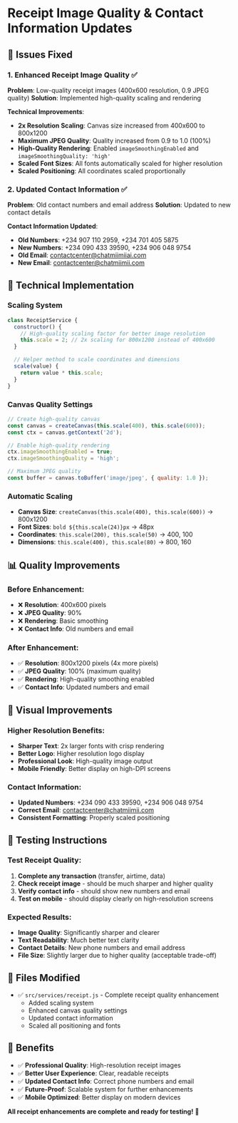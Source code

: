 # Receipt Image Quality & Contact Information Updates

## 🎯 **Issues Fixed**

### **1. Enhanced Receipt Image Quality ✅**
**Problem**: Low-quality receipt images (400x600 resolution, 0.9 JPEG quality)
**Solution**: Implemented high-quality scaling and rendering

**Technical Improvements**:
- **2x Resolution Scaling**: Canvas size increased from 400x600 to 800x1200
- **Maximum JPEG Quality**: Quality increased from 0.9 to 1.0 (100%)
- **High-Quality Rendering**: Enabled `imageSmoothingEnabled` and `imageSmoothingQuality: 'high'`
- **Scaled Font Sizes**: All fonts automatically scaled for higher resolution
- **Scaled Positioning**: All coordinates scaled proportionally

### **2. Updated Contact Information ✅**
**Problem**: Old contact numbers and email address
**Solution**: Updated to new contact details

**Contact Information Updated**:
- **Old Numbers**: +234 907 110 2959, +234 701 405 5875
- **New Numbers**: +234 090 433 39590, +234 906 048 9754
- **Old Email**: contactcenter@chatmiimiiai.com
- **New Email**: contactcenter@chatmiimii.com

## 🔧 **Technical Implementation**

### **Scaling System**
```javascript
class ReceiptService {
  constructor() {
    // High-quality scaling factor for better image resolution
    this.scale = 2; // 2x scaling for 800x1200 instead of 400x600
  }

  // Helper method to scale coordinates and dimensions
  scale(value) {
    return value * this.scale;
  }
}
```

### **Canvas Quality Settings**
```javascript
// Create high-quality canvas
const canvas = createCanvas(this.scale(400), this.scale(600));
const ctx = canvas.getContext('2d');

// Enable high-quality rendering
ctx.imageSmoothingEnabled = true;
ctx.imageSmoothingQuality = 'high';

// Maximum JPEG quality
const buffer = canvas.toBuffer('image/jpeg', { quality: 1.0 });
```

### **Automatic Scaling**
- **Canvas Size**: `createCanvas(this.scale(400), this.scale(600))` → 800x1200
- **Font Sizes**: `bold ${this.scale(24)}px` → 48px
- **Coordinates**: `this.scale(200), this.scale(50)` → 400, 100
- **Dimensions**: `this.scale(400), this.scale(80)` → 800, 160

## 📊 **Quality Improvements**

### **Before Enhancement**:
- ❌ **Resolution**: 400x600 pixels
- ❌ **JPEG Quality**: 90%
- ❌ **Rendering**: Basic smoothing
- ❌ **Contact Info**: Old numbers and email

### **After Enhancement**:
- ✅ **Resolution**: 800x1200 pixels (4x more pixels)
- ✅ **JPEG Quality**: 100% (maximum quality)
- ✅ **Rendering**: High-quality smoothing enabled
- ✅ **Contact Info**: Updated numbers and email

## 🎨 **Visual Improvements**

### **Higher Resolution Benefits**:
- **Sharper Text**: 2x larger fonts with crisp rendering
- **Better Logo**: Higher resolution logo display
- **Professional Look**: High-quality image output
- **Mobile Friendly**: Better display on high-DPI screens

### **Contact Information**:
- **Updated Numbers**: +234 090 433 39590, +234 906 048 9754
- **Correct Email**: contactcenter@chatmiimii.com
- **Consistent Formatting**: Properly scaled positioning

## 🧪 **Testing Instructions**

### **Test Receipt Quality**:
1. **Complete any transaction** (transfer, airtime, data)
2. **Check receipt image** - should be much sharper and higher quality
3. **Verify contact info** - should show new numbers and email
4. **Test on mobile** - should display clearly on high-resolution screens

### **Expected Results**:
- **Image Quality**: Significantly sharper and clearer
- **Text Readability**: Much better text clarity
- **Contact Details**: New phone numbers and email address
- **File Size**: Slightly larger due to higher quality (acceptable trade-off)

## 🚀 **Files Modified**

- ✅ `src/services/receipt.js` - Complete receipt quality enhancement
  - Added scaling system
  - Enhanced canvas quality settings
  - Updated contact information
  - Scaled all positioning and fonts

## 🎉 **Benefits**

- ✅ **Professional Quality**: High-resolution receipt images
- ✅ **Better User Experience**: Clear, readable receipts
- ✅ **Updated Contact Info**: Correct phone numbers and email
- ✅ **Future-Proof**: Scalable system for further enhancements
- ✅ **Mobile Optimized**: Better display on modern devices

**All receipt enhancements are complete and ready for testing!** 🚀
